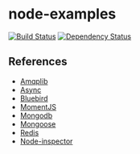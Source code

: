 node-examples
=============
[![Build Status](https://img.shields.io/travis/romain-cotte/node-examples/master.svg?style=flat-square)](https://travis-ci.org/romain-cotte/node-examples)
[![Dependency Status](https://img.shields.io/david/romain-cotte/node-examples/master.svg?style=flat-square)](https://david-dm.org/romain-cotte/node-examples)



References
---
- [Amqplib](https://github.com/squaremo/amqp.node)
- [Async](https://github.com/caolan/async)
- [Bluebird](https://github.com/petkaantonov/bluebird)
- [MomentJS](http://momentjs.com/docs/)
- [Mongodb](https://github.com/mongodb/node-mongodb-native)
- [Mongoose](http://mongoosejs.com/)
- [Redis](https://github.com/mranney/node_redis)
- [Node-inspector](https://github.com/node-inspector/node-inspector#how-do-i-debug-mocha-unit-tests)
